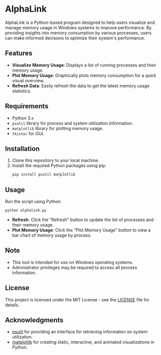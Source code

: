 # AlphaLink

AlphaLink is a Python-based program designed to help users visualize and manage memory usage in Windows systems to improve performance. By providing insights into memory consumption by various processes, users can make informed decisions to optimize their system's performance.

## Features

- **Visualize Memory Usage**: Displays a list of running processes and their memory usage.
- **Plot Memory Usage**: Graphically plots memory consumption for a quick visual overview.
- **Refresh Data**: Easily refresh the data to get the latest memory usage statistics.

## Requirements

- Python 3.x
- `psutil` library for process and system utilization information.
- `matplotlib` library for plotting memory usage.
- `tkinter` for GUI.

## Installation

1. Clone this repository to your local machine.
2. Install the required Python packages using pip:
   ```bash
   pip install psutil matplotlib
   ```

## Usage

Run the script using Python:

```bash
python alphalink.py
```

- **Refresh**: Click the "Refresh" button to update the list of processes and their memory usage.
- **Plot Memory Usage**: Click the "Plot Memory Usage" button to view a bar chart of memory usage by process.

## Note

- This tool is intended for use on Windows operating systems.
- Administrator privileges may be required to access all process information.

## License

This project is licensed under the MIT License - see the [LICENSE](LICENSE) file for details.

## Acknowledgments

- [psutil](https://github.com/giampaolo/psutil) for providing an interface for retrieving information on system utilization.
- [matplotlib](https://matplotlib.org/) for creating static, interactive, and animated visualizations in Python.